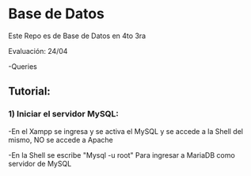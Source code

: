 # Base de Datos
Este Repo es de Base de Datos en 4to 3ra

Evaluación: 24/04

-Queries


## Tutorial:
### 1) Iniciar el servidor MySQL:

-En el Xampp se ingresa y se activa el MySQL y se accede a la Shell del mismo, NO se accede a Apache

-En la Shell se escribe "Mysql -u root" Para ingresar a MariaDB como servidor de MySQL
